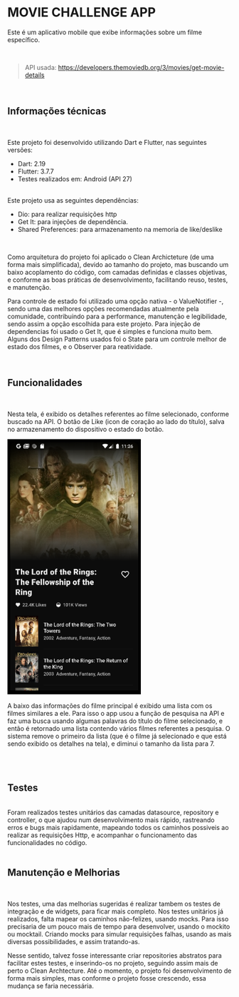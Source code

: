 # MOVIE CHALLENGE APP

Este é um aplicativo mobile que exibe informações sobre um filme específico.

<br>

> API usada: https://developers.themoviedb.org/3/movies/get-movie-details

<br>

## **Informações técnicas**

<br>

Este projeto foi desenvolvido utilizando Dart e Flutter, nas seguintes versões:
- Dart: 2.19
- Flutter: 3.7.7
- Testes realizados em: Android (API 27)

<br>
Este projeto usa as seguintes dependências:

- Dio: para realizar requisições http
- Get It: para injeções de dependência.
- Shared Preferences: para armazenamento na memoria de like/deslike

<br>

Como arquitetura do projeto foi aplicado o Clean Archicteture (de uma forma mais simplificada), devido ao tamanho do projeto, mas buscando um baixo acoplamento do código, com camadas definidas e classes objetivas, e conforme as boas práticas de desenvolvimento, facilitando reuso, testes, e manutenção. 

Para controle de estado foi utilizado uma opção nativa - o ValueNotifier -, sendo uma das melhores opções recomendadas atualmente pela comunidade, contribuindo para a performance, manutenção e legibilidade, sendo assim a opção escolhida para este projeto. Para injeção de dependencias foi usado o Get It, que é simples e funciona muito bem. Alguns dos Design Patterns usados foi o State para um controle melhor de estado dos filmes, e o Observer para reatividade.

<br>

## **Funcionalidades**

<br>


Nesta tela, é exibido os detalhes referentes ao filme selecionado, conforme buscado na API. O botão de Like (icon de coração ao lado do título), salva no armazenamento do dispositivo o estado do botão.

<img src="screenshots/img1.png"  width=300>


 A baixo das informações do filme principal é exibido uma lista com os filmes similares a ele. Para isso o app usou a função de pesquisa na API e faz uma busca usando algumas palavras do título do filme selecionado, e então é retornado uma lista contendo vários filmes referentes a pesquisa. O sistema remove o primeiro da lista (que é o filme já selecionado e que está sendo exibido os detalhes na tela), e diminui o tamanho da lista para 7.


<br>
<br>

## **Testes**


<br>
Foram realizados testes unitários das camadas datasource, repository e controller, o que ajudou num desenvolvimento mais rápido, rastreando erros e bugs mais rapidamente, mapeando todos os caminhos possiveis ao realizar as requisições Http, e acompanhar o funcionamento das funcionalidades no código.

<br>
<br>

## **Manutenção e Melhorias**

<br>

 
Nos testes, uma das melhorias sugeridas é realizar tambem os testes de integração e de widgets, para ficar mais completo. Nos testes unitários já realizados, falta mapear os caminhos não-felizes, usando mocks. Para isso precisaria de um pouco mais de tempo para desenvolver, usando o mockito ou mocktail. Criando mocks para simular requisições falhas, usando as mais diversas possibilidades, e assim tratando-as.

Nesse sentido, talvez fosse interessante criar repositories abstratos para facilitar estes testes, e inserindo-os no projeto, seguindo assim mais de perto o Clean Archtecture. Até o momento, o projeto foi desenvolvimento de forma mais simples, mas conforme o projeto fosse crescendo, essa mudança se faria necessária.

